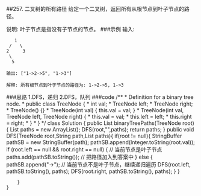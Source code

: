 ##257. 二叉树的所有路径
给定一个二叉树，返回所有从根节点到叶子节点的路径。

说明: 叶子节点是指没有子节点的节点。
###示例
    输入:
    
       1
     /   \
    2     3
     \
      5
    
    输出: ["1->2->5", "1->3"]
    
    解释: 所有根节点到叶子节点的路径为: 1->2->5, 1->3
    
###思路
    1.DFS，递归
    2.DFS，队列
###code
    /**
     * Definition for a binary tree node.
     * public class TreeNode {
     *     int val;
     *     TreeNode left;
     *     TreeNode right;
     *     TreeNode() {}
     *     TreeNode(int val) { this.val = val; }
     *     TreeNode(int val, TreeNode left, TreeNode right) {
     *         this.val = val;
     *         this.left = left;
     *         this.right = right;
     *     }
     * }
     */
    class Solution {
        public List<String> binaryTreePaths(TreeNode root) {
            List<String> paths = new ArrayList<String>();
            DFS(root,"",paths);
            return paths;
        }
        public void DFS(TreeNode root,String path,List<String> paths){
            if(root != null){
                StringBuffer pathSB = new StringBuffer(path);
                pathSB.append(Integer.toString(root.val));
                if (root.left == null && root.right == null) {  // 当前节点是叶子节点
                    paths.add(pathSB.toString());  // 把路径加入到答案中
                } else {
                    pathSB.append("->");  // 当前节点不是叶子节点，继续递归遍历
                    DFS(root.left, pathSB.toString(), paths);
                    DFS(root.right, pathSB.toString(), paths);
                }
            }
    
        }
    }